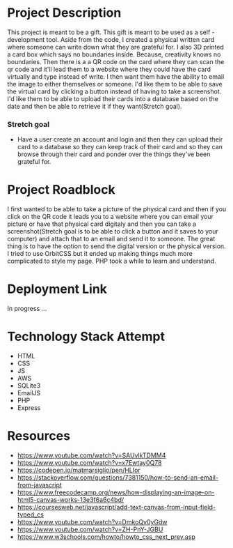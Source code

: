 # Project Description

This project is meant to be a gift. This gift is meant to be used as a self - development tool. Aside from the code, I created a physical written card where someone can write down what they are grateful for. I also 3D printed a card box which says no boundaries inside. Because, creativity knows no boundaries. Then there is a a QR code on the card where they can scan the qr code and it'll lead them to a website where they could have the card virtually and type instead of write. I then want them have the ability to email the image to either themselves or someone. I'd like them to be able to save the virtual card by clicking a button instead of having to take a screenshot. I'd like them to be able to upload their cards into a database based on the date and then be able to retrieve it if they want(Stretch goal).

### Stretch goal

- Have a user create an account and login and then they can upload their card to a database so they can keep track of their card and so they can browse through their card and ponder over the things they've been grateful for.

# Project Roadblock

I first wanted to be able to take a picture of the physical card and then if you click on the QR code it leads you to a website where you can email your picture or have that physical card digitaly and then you can take a screenshot(Stretch goal is to be able to click a button and it saves to your computer) and attach that to an email and send it to someone. The great thing is to have the option to send the digital version or the physical version.
I tried to use OrbitCSS but it ended up making things much more complicated to style my page.
PHP took a while to learn and understand.

# Deployment Link

In progress ...

# Technology Stack Attempt

- HTML
- CSS
- JS
- AWS
- SQLite3
- EmailJS
- PHP
- Express

# Resources

- https://www.youtube.com/watch?v=SAUvlkTDMM4
- https://www.youtube.com/watch?v=x7Ewtay0Q78
- https://codepen.io/matmarsiglio/pen/HLIor
- https://stackoverflow.com/questions/7381150/how-to-send-an-email-from-javascript
- https://www.freecodecamp.org/news/how-displaying-an-image-on-html5-canvas-works-13e3f6a6c4bd/
- https://coursesweb.net/javascript/add-text-canvas-from-input-field-typed_cs
- https://www.youtube.com/watch?v=DmkoQv0yGdw
- https://www.youtube.com/watch?v=ZH-PnY-JGBU
- https://www.w3schools.com/howto/howto_css_next_prev.asp
